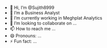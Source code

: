 - 👋 Hi, I’m @Sujith8999
- 👀 I’m a Business Analyst
- 🌱 I’m currently working in Meghplat Analytics
- 💞️ I’m looking to collaborate on ...
- 📫 How to reach me ...
- 😄 Pronouns: ...
- ⚡ Fun fact: ...

<!---
Sujith8999/Sujith8999 is a ✨ special ✨ repository because its `README.md` (this file) appears on your GitHub profile.
You can click the Preview link to take a look at your changes.
--->
